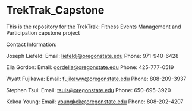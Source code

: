# TrekTrak_Capstone
This is the repository for the TrekTrak: Fitness Events Management and Participation capstone project

Contact Information:

Joseph Liefeld:
  Email: liefeldj@oregonstate.edu
  Phone: 971-940-6428

Ella Gordon:
  Email: gordella@oregonstate.edu
  Phone: 425-777-0519

Wyatt Fujikawa:
  Email: fujikaww@oregonstate.edu
  Phone: 808-209-3937

Stephen Tsui:
  Email: tsuis@oregonstate.edu
  Phone: 650-695-3920

Kekoa Young:
  Email: youngkek@oregonstate.edu
  Phone: 808-202-4207

